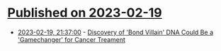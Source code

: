 # [Published on 2023-02-19](index.md)

* [2023-02-19, 21:37:00](https://science.slashdot.org/story/23/02/19/2133229/discovery-of-bond-villain-dna-could-be-a-gamechanger-for-cancer-treament?utm_source=rss1.0mainlinkanon&utm_medium=feed) - [Discovery of 'Bond Villain' DNA Could Be a 'Gamechanger' for Cancer Treament](https://science.slashdot.org/story/23/02/19/2133229/discovery-of-bond-villain-dna-could-be-a-gamechanger-for-cancer-treament?utm_source=rss1.0mainlinkanon&utm_medium=feed)
